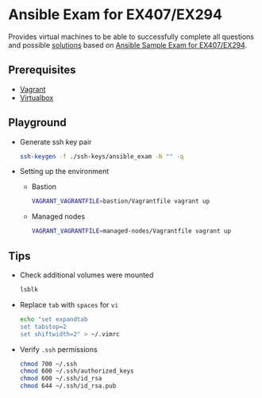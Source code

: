 # **Ansible Exam for EX407/EX294**

Provides virtual machines to be able to successfully complete all questions and possible [solutions](./SOLUTIONS.md) based on [Ansible Sample Exam for EX407/EX294](https://www.lisenet.com/2019/ansible-sample-exam-for-ex407/).

## **Prerequisites**

- [Vagrant](https://www.vagrantup.com/)
- [Virtualbox](https://www.virtualbox.org/)

## **Playground**

- Generate ssh key pair

  ```sh
  ssh-keygen -f ./ssh-keys/ansible_exam -N "" -q
  ```

- Setting up the environment

  - Bastion

    ```sh
    VAGRANT_VAGRANTFILE=bastion/Vagrantfile vagrant up
    ```

  - Managed nodes

    ```sh
    VAGRANT_VAGRANTFILE=managed-nodes/Vagrantfile vagrant up
    ```

## **Tips**

- Check additional volumes were mounted

  ```sh
  lsblk
  ```

- Replace `tab` with `spaces` for `vi`

  ```sh
  echo "set expandtab
  set tabstop=2
  set shiftwidth=2" > ~/.vimrc
  ```

- Verify `.ssh` permissions

  ```sh
  chmod 700 ~/.ssh
  chmod 600 ~/.ssh/authorized_keys
  chmod 600 ~/.ssh/id_rsa
  chmod 644 ~/.ssh/id_rsa.pub
  ```
